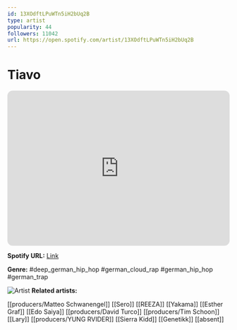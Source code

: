 ```yaml
---
id: 13XOdftLPuWTn5iH2bUq2B
type: artist
popularity: 44
followers: 11042
url: https://open.spotify.com/artist/13XOdftLPuWTn5iH2bUq2B
---
```

# Tiavo

<iframe style="border-radius:12px" src="https://open.spotify.com/embed/artist/13XOdftLPuWTn5iH2bUq2B" width="100%" height="352" frameBorder="0" allowfullscreen="" allow="autoplay; clipboard-write; encrypted-media; fullscreen; picture-in-picture" loading="lazy"></iframe>

**Spotify URL:** [Link](https://open.spotify.com/artist/13XOdftLPuWTn5iH2bUq2B)

**Genre:**  #deep_german_hip_hop #german_cloud_rap #german_hip_hop #german_trap

![Artist](https://i.scdn.co/image/ab6761610000e5eb0ecca0878bcc8d88ff901dea)
**Related artists:**

[[producers/Matteo Schwanengel]]
[[Sero]]
[[REEZA]]
[[Yakama]]
[[Esther Graf]]
[[Edo Saiya]]
[[producers/David Turco]]
[[producers/Tim Schoon]]
[[Lary]]
[[producers/YUNG RVIDER]]
[[Sierra Kidd]]
[[Genetikk]]
[[absent]]
